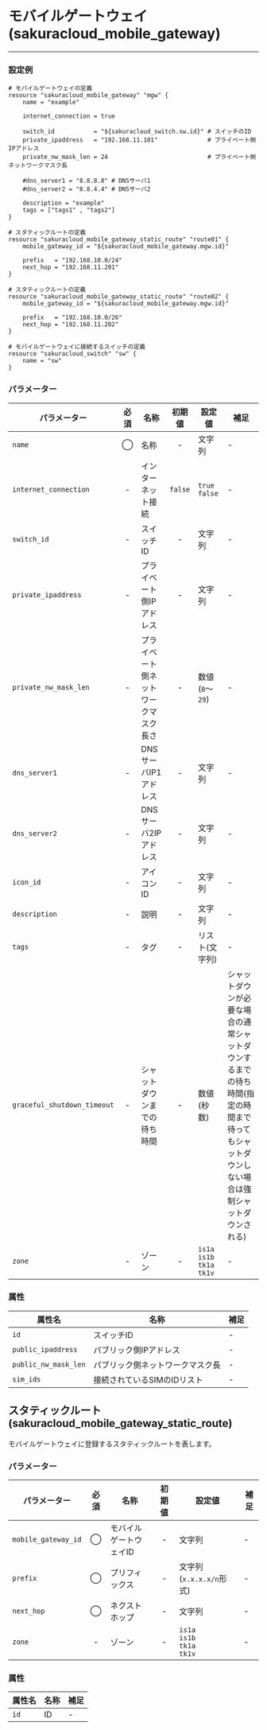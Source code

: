 # モバイルゲートウェイ(sakuracloud_mobile_gateway)

---

### 設定例

```hcl
# モバイルゲートウェイの定義
resource "sakuracloud_mobile_gateway" "mgw" {
    name = "example"
    
	internet_connection = true
	
    switch_id           = "${sakuracloud_switch.sw.id}" # スイッチのID
    private_ipaddress   = "192.168.11.101"              # プライベート側IPアドレス
    private_nw_mask_len = 24                            # プライベート側ネットワークマスク長
   
    #dns_server1 = "8.8.8.8" # DNSサーバ1
    #dns_server2 = "8.8.4.4" # DNSサーバ2
    
    description = "example"
    tags = ["tags1" , "tags2"]
}

# スタティックルートの定義
resource "sakuracloud_mobile_gateway_static_route" "route01" {
    mobile_gateway_id = "${sakuracloud_mobile_gateway.mgw.id}"
    
    prefix   = "192.168.10.0/24"
    next_hop = "192.168.11.201"
}

# スタティックルートの定義
resource "sakuracloud_mobile_gateway_static_route" "route02" {
    mobile_gateway_id = "${sakuracloud_mobile_gateway.mgw.id}"
    
    prefix   = "192.168.10.0/26"
    next_hop = "192.168.11.202"
}

# モバイルゲートウェイに接続するスイッチの定義
resource "sakuracloud_switch" "sw" {
    name = "sw"
}
```

### パラメーター

|パラメーター         |必須  |名称                |初期値     |設定値                    |補足                                          |
|-------------------|:---:|--------------------|:--------:|------------------------|----------------------------------------------|
| `name`            | ◯   | 名称           | -        | 文字列                  | - |
| `internet_connection` | -   | インターネット接続  | `false` | `true`<br />`false`| - |
| `switch_id`       | -   | スイッチID  | - | 文字列 | - |
| `private_ipaddress`       | -   | プライベート側IPアドレス  | - | 文字列 | - |
| `private_nw_mask_len`       | -   | プライベート側ネットワークマスク長さ  | - | 数値(`8`〜`29`)| - |
| `dns_server1`       | -   | DNSサーバIP1アドレス  | - | 文字列 | - |
| `dns_server2`       | -   | DNSサーバ2IPアドレス  | - | 文字列 | - |
| `icon_id`         | -   | アイコンID         | - | 文字列| - |
| `description`     | -   | 説明  | - | 文字列 | - |
| `tags`            | -   | タグ | - | リスト(文字列) | - |
| `graceful_shutdown_timeout` | - | シャットダウンまでの待ち時間 | - | 数値(秒数) | シャットダウンが必要な場合の通常シャットダウンするまでの待ち時間(指定の時間まで待ってもシャットダウンしない場合は強制シャットダウンされる) |
| `zone`            | -   | ゾーン | - | `is1a`<br />`is1b`<br />`tk1a`<br />`tk1v` | - |

### 属性

|属性名                | 名称                    | 補足                                        |
|---------------------|------------------------|--------------------------------------------|
| `id`                | スイッチID               | -                                          |
| `public_ipaddress`  | パブリック側IPアドレス     | -                                          |
| `public_nw_mask_len`| パブリック側ネットワークマスク長 | -                                          |
| `sim_ids` | 接続されているSIMのIDリスト | -                                          |

## スタティックルート(sakuracloud_mobile_gateway_static_route)

モバイルゲートウェイに登録するスタティックルートを表します。

### パラメーター

|パラメーター                 |必須  |名称                 |初期値     |設定値                         |補足                                          |
|---------------------------|:---:|----------------------|:--------:|-------------------------------|----------------------------------------------|
| `mobile_gateway_id`   | ◯   | モバイルゲートウェイID         | -        | 文字列                   | - |
| `prefix`                    | ◯   | プリフィックス | -        | 文字列(`x.x.x.x/n`形式)                          | - |
| `next_hop`                  | ◯   | ネクストホップ | -        | 文字列                          | - |
| `zone`          | -   | ゾーン          | -        | `is1a`<br />`is1b`<br />`tk1a`<br />`tk1v` | - |


### 属性

|属性名                     | 名称             | 補足                  |
|--------------------------|------------------|----------------------|
| `id`                     | ID                    | -                    |
